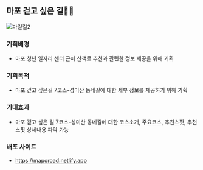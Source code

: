 ## 마포 걷고 싶은 길🏃‍♂️

![마걷길2](https://user-images.githubusercontent.com/101153145/198933550-66710334-33f2-4a5c-848d-800168f2bb5a.gif)

### 기획배경
* 마포 청년 일자리 센터 근처 산책로 추천과 관련한 정보 제공을 위해 기획

### 기획목적
* 마포 걷고 싶은길 7코스-성미산 동네길에 대한 세부 정보를 제공하기 위해 기획

### 기대효과
* 마포 걷고 싶은 길 7코스-성미산 동네길에 대한 코스소개, 주요코스, 추천스팟, 추천스팟 상세내용 파악 가능

### 배포 사이트
* https://maporoad.netlify.app
